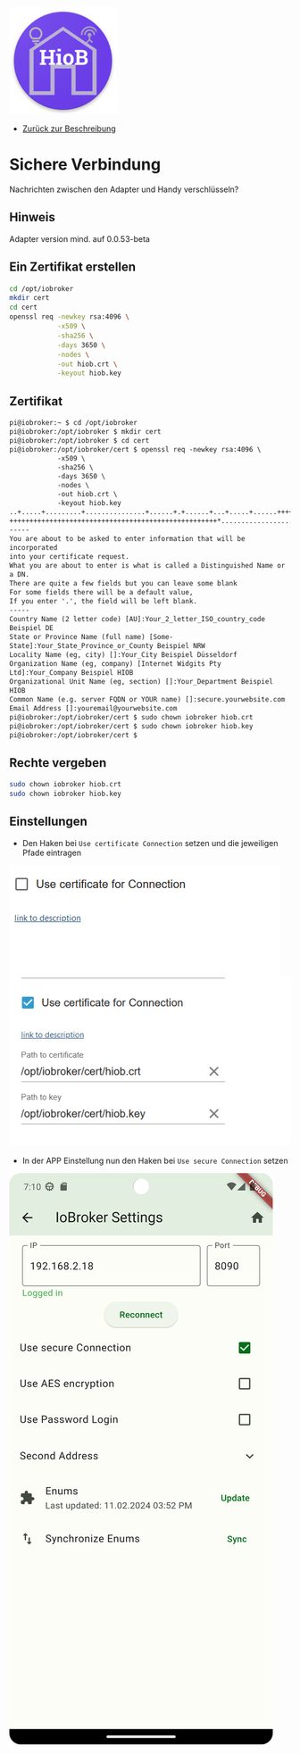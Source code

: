 ![Logo](../../admin/hiob.png)

-   [Zurück zur Beschreibung](/docs/de/README.md)

# Sichere Verbindung

Nachrichten zwischen den Adapter und Handy verschlüsseln?

## Hinweis

Adapter version mind. auf 0.0.53-beta

## Ein Zertifikat erstellen

```bash
cd /opt/iobroker
mkdir cert
cd cert
openssl req -newkey rsa:4096 \
            -x509 \
            -sha256 \
            -days 3650 \
            -nodes \
            -out hiob.crt \
            -keyout hiob.key 
```

## Zertifikat

```
pi@iobroker:~ $ cd /opt/iobroker
pi@iobroker:/opt/iobroker $ mkdir cert
pi@iobroker:/opt/iobroker $ cd cert
pi@iobroker:/opt/iobroker/cert $ openssl req -newkey rsa:4096 \
            -x509 \
            -sha256 \
            -days 3650 \
            -nodes \
            -out hiob.crt \
            -keyout hiob.key
..+.....+.........+...............+......+.+......+...+.....+......+++++++++++++                                                                                                             ++++++++++++++++++++++++++++++++++++++++++++++++++++*...........................                                                        
-----
You are about to be asked to enter information that will be incorporated
into your certificate request.
What you are about to enter is what is called a Distinguished Name or a DN.
There are quite a few fields but you can leave some blank
For some fields there will be a default value,
If you enter '.', the field will be left blank.
-----
Country Name (2 letter code) [AU]:Your_2_letter_ISO_country_code Beispiel DE
State or Province Name (full name) [Some-State]:Your_State_Province_or_County Beispiel NRW
Locality Name (eg, city) []:Your_City Beispiel Düsseldorf
Organization Name (eg, company) [Internet Widgits Pty Ltd]:Your_Company Beispiel HIOB
Organizational Unit Name (eg, section) []:Your_Department Beispiel HIOB
Common Name (e.g. server FQDN or YOUR name) []:secure.yourwebsite.com
Email Address []:youremail@yourwebsite.com
pi@iobroker:/opt/iobroker/cert $ sudo chown iobroker hiob.crt
pi@iobroker:/opt/iobroker/cert $ sudo chown iobroker hiob.key
pi@iobroker:/opt/iobroker/cert $
```

## Rechte vergeben

```bash
sudo chown iobroker hiob.crt
sudo chown iobroker hiob.key
```

## Einstellungen

-   Den Haken bei `Use certificate Connection` setzen und die jeweiligen Pfade eintragen

![instance_cer.png](img/../../en/img/instance_cer.png)
![instance_cer_path.png](img/../../en/img/instance_cer_path.png)


-   In der APP Einstellung nun den Haken bei `Use secure Connection` setzen

![secure_app.png](img/../../en/img/secure_app.png)
